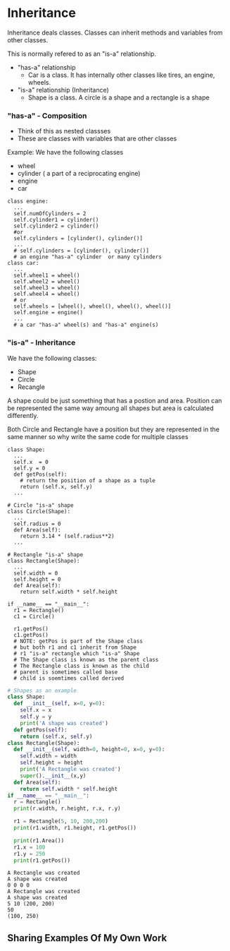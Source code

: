 # Inheritance

Inheritance deals classes. Classes can inherit methods and variables from other classes.

This is normally refered to as an "is-a" relationship.

- "has-a" relationship
  - Car is a class. It has internally other classes like tires, an engine, wheels.
- "is-a" relationship (Inheritance)
  - Shape is a class. A circle is a shape and a rectangle is a shape
### "has-a" - Composition
- Think of this as nested classses
- These are classes with variables that are other classes

Example:
We have the following classes
- wheel
- cylinder ( a part of a reciprocating engine)
- engine
- car

```
class engine:
  ...
  self.numOfCylinders = 2
  self.cylinder1 = cylinder()
  self.cylinder2 = cylinder()
  #or
  self.cylinders = [cylinder(), cylinder()]
  ...
  # self.cylinders = [cylinder(), cylinder()]
  # an engine "has-a" cylinder  or many cylinders
class car:
  ...
  self.wheel1 = wheel()
  self.wheel2 = wheel()
  self.wheel3 = wheel()
  self.wheel4 = wheel()
  # or
  self.wheels = [wheel(), wheel(), wheel(), wheel()]
  self.engine = engine()
  ...
  # a car "has-a" wheel(s) and "has-a" engine(s)
```

### "is-a" - Inheritance
We have the following classes:
- Shape
- Circle
- Recangle

A shape could be just something that has a postion and area. Position can be represented the same way amoung all shapes but area is calculated differently.


Both Circle and Rectangle have a position but they are represented in the same manner so why write the same code for multiple classes

```
class Shape:
  ...
  self.x  = 0
  self.y = 0
  def getPos(self):
    # return the position of a shape as a tuple
    return (self.x, self.y)
  ...

# Circle "is-a" shape
class Circle(Shape):
  ...
  self.radius = 0
  def Area(self):
    return 3.14 * (self.radius**2)
  ...

# Rectangle "is-a" shape
class Rectangle(Shape):
  ...
  self.width = 0
  self.height = 0
  def Area(self):
    return self.width * self.height

if __name__ == "__main__":
  r1 = Rectangle()
  c1 = Circle()

  r1.getPos()
  c1.getPos()
  # NOTE: getPos is part of the Shape class
  # but both r1 and c1 inherit from Shape
  # r1 "is-a" rectangle which "is-a" Shape
  # The Shape class is known as the parent class
  # The Rectangle class is known as the child
  # parent is sometimes called base
  # child is soemtimes called derived
```


```python
# Shapes as an example
class Shape:
  def __init__(self, x=0, y=0):
    self.x = x
    self.y = y
    print('A shape was created')
  def getPos(self):
    return (self.x, self.y)
class Rectangle(Shape):
  def __init__(self, width=0, height=0, x=0, y=0):
    self.width = width
    self.height = height
    print('A Rectangle was created')
    super().__init__(x,y)
  def Area(self):
    return self.width * self.height
if __name__ == "__main__":
  r = Rectangle()
  print(r.width, r.height, r.x, r.y)

  r1 = Rectangle(5, 10, 200,200)
  print(r1.width, r1.height, r1.getPos())

  print(r1.Area())
  r1.x = 100
  r1.y = 250
  print(r1.getPos())
```

    A Rectangle was created
    A shape was created
    0 0 0 0
    A Rectangle was created
    A shape was created
    5 10 (200, 200)
    50
    (100, 250)


## Sharing Examples Of My Own Work
